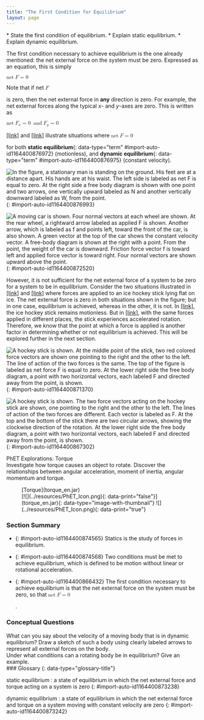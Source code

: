 ```yaml
---
title: "The First Condition for Equilibrium"
layout: page
---
```



<div data-type="abstract" markdown="1">
* State the first condition of equilibrium.
* Explain static equilibrium.
* Explain dynamic equilibrium.

</div>

The first condition necessary to achieve equilibrium is the one already mentioned: the net external force on the system must be zero. Expressed as an equation, this is simply

<div data-type="equation" id="eip-6">
<math xmlns="http://www.w3.org/1998/Math/MathML"> <semantics> <mrow> <mrow> <mrow> <mtext>net</mtext> <mspace width="0.25em" /> <mrow> <mi mathvariant="bold">F</mi> <mo stretchy="false">=</mo> <mn>0</mn> </mrow> </mrow> </mrow> <mrow /> </mrow> <annotation encoding="StarMath 5.0"> size 12{"net "F=0} {}</annotation> </semantics> </math>
</div>

Note that if net <math xmlns="http://www.w3.org/1998/Math/MathML"><semantics><mrow><mrow><mi>F</mi></mrow><mrow /></mrow><annotation encoding="StarMath 5.0"> size 12{F} {}</annotation></semantics></math>

 is zero, then the net external force in **any** direction is zero. For example, the net external forces along the typical *x*- and *y*-axes are zero. This is written as

<div data-type="equation" id="eip-180">
<math xmlns="http://www.w3.org/1998/Math/MathML"><semantics><mrow><mrow><mrow><mtext>net </mtext><mspace width="0.25em" /><mrow><msub><mi>F</mi><mrow><mi>x</mi></mrow></msub><mo stretchy="false">=</mo><mn>0</mn><mspace width="0.25em" /></mrow> <mspace width="0.25em" /><mtext>and</mtext><mspace width="0.25em" /><mrow><msub><mi>F</mi><mrow><mi>y</mi></mrow></msub><mo stretchy="false">=</mo><mn>0</mn></mrow></mrow></mrow><mrow /></mrow><annotation encoding="StarMath 5.0"> size 12{"net "F rSub { size 8{y} } =0} {}</annotation></semantics></math>
</div>

[\[link\]](#import-auto-id1164400876993) and [\[link\]](#import-auto-id1164400872520) illustrate situations where <math xmlns="http://www.w3.org/1998/Math/MathML"><semantics><mrow><mrow><mrow><mtext>net</mtext><mspace width="0.25em" /><mi /><mrow><mi>F</mi><mo stretchy="false">=</mo><mn>0</mn></mrow></mrow></mrow><mrow /></mrow><annotation encoding="StarMath 5.0"> size 12{"net"`F=0} {}</annotation></semantics></math>

 for both **static equilibrium**{: data-type="term" #import-auto-id1164400876972} (motionless), and **dynamic equilibrium**{: data-type="term" #import-auto-id1164400876975} (constant velocity).

![In the figure, a stationary man is standing on the ground. His feet are at a distance apart. His hands are at his waist. The left side is labeled as net F is equal to zero. At the right side a free body diagram is shown with one point and two arrows, one vertically upward labeled as N and another vertically downward labeled as W, from the point.](../resources/Figure_10_01_01a.jpg "This motionless person is in static equilibrium. The forces acting on him add up to zero. Both forces are vertical in this case."){: #import-auto-id1164400876993}

![A moving car is shown. Four normal vectors at each wheel are shown. At the rear wheel, a rightward arrow labeled as applied F is shown. Another arrow, which is labeled as f and points left, toward the front of the car, is also shown. A green vector at the top of the car shows the constant velocity vector. A free-body diagram is shown at the right with a point. From the point, the weight of the car is downward. Friction force vector f is toward left and applied force vector is toward right. Four normal vectors are shown upward above the point.](../resources/Figure_10_01_02a.jpg "This car is in dynamic equilibrium because it is moving at constant velocity. There are horizontal and vertical forces, but the net external force in any direction is zero. The applied force Fapp size 12{F rSub { size 8{&quot;app&quot;} } } {}  between the tires and the road is balanced by air friction, and the weight of the car is supported by the normal forces, here shown to be equal for all four tires.&#10;             "){: #import-auto-id1164400872520}

However, it is not sufficient for the net external force of a system to be zero for a system to be in equilibrium. Consider the two situations illustrated in [\[link\]](#import-auto-id1164400871370) and [\[link\]](#import-auto-id1164400867302) where forces are applied to an ice hockey stick lying flat on ice. The net external force is zero in both situations shown in the figure; but in one case, equilibrium is achieved, whereas in the other, it is not. In [\[link\]](#import-auto-id1164400871370), the ice hockey stick remains motionless. But in [\[link\]](#import-auto-id1164400867302), with the same forces applied in different places, the stick experiences accelerated rotation. Therefore, we know that the point at which a force is applied is another factor in determining whether or not equilibrium is achieved. This will be explored further in the next section.

 ![A hockey stick is shown. At the middle point of the stick, two red colored force vectors are shown one pointing to the right and the other to the left. The line of action of the two forces is the same. The top of the figure is labeled as net force F is equal to zero. At the lower right side the free body diagram, a point with two horizontal vectors, each labeled F and directed away from the point, is shown.](../resources/Figure_10_01_03a.jpg "An ice hockey stick lying flat on ice with two equal and opposite horizontal forces applied to it. Friction is negligible, and the gravitational force is balanced by the support of the ice (a normal force). Thus, netF=0 size 12{&quot;net&quot;`F=0} {}. Equilibrium is achieved, which is static equilibrium in this case.&#10;            "){: #import-auto-id1164400871370}

![A hockey stick is shown. The two force vectors acting on the hockey stick are shown, one pointing to the right and the other to the left. The lines of action of the two forces are different. Each vector is labeled as F. At the top and the bottom of the stick there are two circular arrows, showing the clockwise direction of the rotation. At the lower right side the free body diagram, a point with two horizontal vectors, each labeled F and directed away from the point, is shown.](../resources/Figure_10_01_04a.jpg "The same forces are applied at other points and the stick rotates&#x2014;in fact, it experiences an accelerated rotation. Here netF=0 size 12{&quot;net&quot;`F=0} {} but the system is not at equilibrium. Hence, the netF=0 size 12{&quot;net&quot;`F=0} {} is a necessary&#x2014;but not sufficient&#x2014;condition for achieving equilibrium."){: #import-auto-id1164400867302}

<div data-type="note" data-has-label="true" id="eip-522" data-label="" markdown="1">
<div data-type="title">
PhET Explorations: Torque
</div>
Investigate how torque causes an object to rotate. Discover the relationships between angular acceleration, moment of inertia, angular momentum and torque.

<figure markdown="1" id="eip-id1322620">
<figcaption>
[Torque](torque_en.jar)
</figcaption>
<div data-type="alternates" id="Phet_module_10.1" data-alt="">
[![](../resources/PhET_Icon.png){: data-print="false"}](torque_en.jar){: data-type="image-with-thumbnail"} ![](../resources/PhET_Icon.png){: data-print="true"}
</div>
</figure>
</div>

### Section Summary

* {: #import-auto-id1164400874565} Statics is the study of forces in equilibrium.
* {: #import-auto-id1164400874568} Two conditions must be met to achieve equilibrium, which is defined to be motion without linear or rotational acceleration.
* {: #import-auto-id1164400866432} The first condition necessary to achieve equilibrium is that the net external force on the system must be zero, so that
  <math xmlns="http://www.w3.org/1998/Math/MathML"><semantics><mrow><mrow><mrow><mtext>net</mtext><mspace width="0.25em" /><mi mathvariant="bold">F</mi><mo stretchy="false">=</mo><mn>0</mn></mrow></mrow><mrow /></mrow><annotation encoding="StarMath 5.0"> size 12{F rSub { size 8{ ital "net"} } =0} {}</annotation></semantics></math>
  
  .

### Conceptual Questions

<div data-type="exercise" data-element-type="conceptual-questions">
<div data-type="problem" markdown="1">
What can you say about the velocity of a moving body that is in dynamic equilibrium? Draw a sketch of such a body using clearly labeled arrows to represent all external forces on the body.

</div>
</div>

<div data-type="exercise" data-element-type="conceptual-questions">
<div data-type="problem" markdown="1">
Under what conditions can a rotating body be in equilibrium? Give an example.

</div>
</div>

<div data-type="glossary" markdown="1">
### Glossary
{: data-type="glossary-title"}

static equilibrium
: a state of equilibrium in which the net external force and torque acting on a system is zero
{: #import-auto-id1164400873238}

dynamic equilibrium
: a state of equilibrium in which the net external force and torque on a system moving with constant velocity are zero
{: #import-auto-id1164400873242}

</div>

